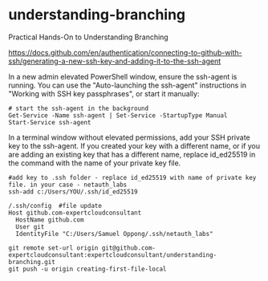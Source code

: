 # understanding-branching
Practical Hands-On to Understanding Branching

https://docs.github.com/en/authentication/connecting-to-github-with-ssh/generating-a-new-ssh-key-and-adding-it-to-the-ssh-agent



In a new admin elevated PowerShell window, ensure the ssh-agent is running. You can use the "Auto-launching the ssh-agent" instructions in "Working with SSH key passphrases", or start it manually:

```
# start the ssh-agent in the background
Get-Service -Name ssh-agent | Set-Service -StartupType Manual
Start-Service ssh-agent
```


In a terminal window without elevated permissions, add your SSH private key to the ssh-agent. If you created your key with a different name, or if you are adding an existing key that has a different name, replace id_ed25519 in the command with the name of your private key file.

```
#add key to .ssh folder - replace id_ed25519 with name of private key file. in your case - netauth_labs
ssh-add c:/Users/YOU/.ssh/id_ed25519
```


```
/.ssh/config  #file update
Host github.com-expertcloudconsultant
  HostName github.com
  User git
  IdentityFile "C:/Users/Samuel Oppong/.ssh/netauth_labs"
```

```
git remote set-url origin git@github.com-expertcloudconsultant:expertcloudconsultant/understanding-branching.git
git push -u origin creating-first-file-local
```




